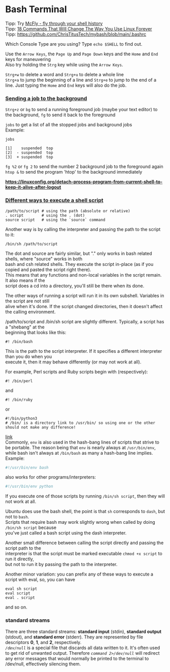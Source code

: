 # Bash Terminal
Tipp: Try [McFly - fly through your shell history](https://github.com/cantino/mcfly)  
Tipp: [18 Commands That Will Change The Way You Use Linux Forever](https://youtu.be/AVXYq8aL47Q)  
Tipp: https://github.com/ChrisTitusTech/mybash/blob/main/.bashrc

Which Console Type are you using? Type `echo $SHELL` to find out.  

Use the `Arrow Keys`, the `Page Up` and `Page Down` keys and the `Home` and `End` keys for maneuvering  
Also try holding the `Strg` key while using the `Arrow Keys`.  

`Strg+w` to delete a word and `Strg+u` to delete a whole line  
`Strg+a` to jump the beginning of a line and `Strg+e` to jump to the end of a line. Just typing the `Home` and `End` keys will also do the job.

### [Sending a job to the background](https://superuser.com/questions/83220/how-to-bring-a-background-job-to-foreground)
`Strg+z` or `bg` to send a running foreground job (maybe your text editor) to the background, `fg` to send it back to the foreground  

`jobs` to get a list of all the stopped jobs and background jobs  
Example:
```
jobs

[1]    suspended  top
[2]  - suspended  top
[3]  + suspended  top
```
`fg %2` or `fg 2` to send the number 2 background job to the foreground again  
`htop &` to send the program 'htop' to the background immediately

**https://linuxconfig.org/detach-process-program-from-current-shell-to-keep-it-alive-after-logout**

### [Different ways to execute a shell script](https://unix.stackexchange.com/questions/2976/different-ways-to-execute-a-shell-script)
```
/path/to/script # using the path (absolute or relative)
. script        # using the . (dot)
source script   # using the `source` command
```
Another way is by calling the interpreter and passing the path to the script to it:

```
/bin/sh /path/to/script
```
The dot and source are fairly similar, but "." only works in bash related shells, where "source" works in both  
bash and csh related shells. They execute the script in-place (as if you copied and pasted the script right there).  
This means that any functions and non-local variables in the script remain. It also means if the  
script does a cd into a directory, you'll still be there when its done.  

The other ways of running a script will run it in its own subshell. Variables in the script are not still  
alive when it's done. If the script changed directories, then it doesn't affect the calling environment.  

/path/to/script and /bin/sh script are slightly different. Typically, a script has a "shebang" at the  
beginning that looks like this:
```
#! /bin/bash
```
This is the path to the script interpreter. If it specifies a different interpreter than you do when you  
execute it, then it may behave differently (or may not work at all).  

For example, Perl scripts and Ruby scripts begin with (respectively):
```
#! /bin/perl
```
and
```
#! /bin/ruby
```
or
```
#!/bin/python3
# /bin/ is a directory link to /usr/bin/ so using one or the other should not make any difference!
```

[link](https://stackoverflow.com/questions/12691461/exactly-what-does-env-do-in-bash)  
Commonly, `env` is also used in the hash-bang lines of scripts that strive to be portable.
The reason being that `env` is nearly always at `/usr/bin/env`, while bash isn't always at `/bin/bash` as many a hash-bang line implies.
Example:
```bash
#!/usr/bin/env bash
```
also works for other programs/interpreters:
```bash
#!/usr/bin/env python
```

If you execute one of those scripts by running `/bin/sh script`, then they will not work at all.  

Ubuntu does use the bash shell, the point is that `sh` corresponds to `dash`, but not to `bash`.  
Scripts that require bash may work slightly wrong when called by doing `/bin/sh script` because  
you've just called a bash script using the dash interpreter.  

Another small difference between calling the script directly and passing the script path to the  
interpreter is that the script must be marked executable `chmod +x script` to run it directly,  
but not to run it by passing the path to the interpreter.  

Another minor variation: you can prefix any of these ways to execute a script with eval, so, you can have
```
eval sh script
eval script
eval . script
```
and so on.

### standard streams

There are three standard streams: **standard input** (stdin), **standard output** (stdout), and **standard error** (stderr).
They are represented by file descriptors **0**, **1**, and **2**, respectively.  
*`/dev/null`* is a special file that discards all data written to it. It's often used to get rid of unwanted output.
Therefore *`command 2>/dev/null`* will redirect any error messages that would normally be printed to the terminal to /dev/null, effectively silencing them.
